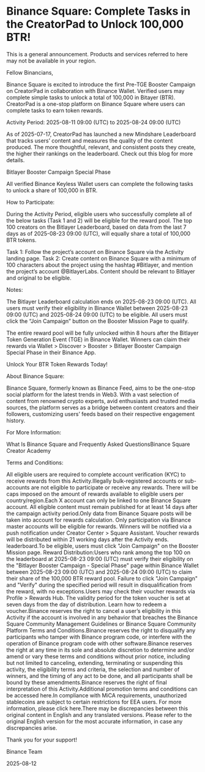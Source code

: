 # Binance Square: Complete Tasks in the CreatorPad to Unlock 100,000 BTR!

This is a general announcement. Products and services referred to here may not be available in your region. 

Fellow Binancians,

Binance Square is excited to introduce the first Pre-TGE Booster Campaign on CreatorPad in collaboration with Binance Wallet. Verified users may complete simple tasks to unlock a total of 100,000 in Bitayer (BTR). CreatorPad is a one-stop platform on Binance Square where users can complete tasks to earn token rewards.

Activity Period: 2025-08-11 09:00 (UTC) to 2025-08-24 09:00 (UTC)

As of 2025-07-17, CreatorPad has launched a new Mindshare Leaderboard that tracks users’ content and measures the quality of the content produced. The more thoughtful, relevant, and consistent posts they create, the higher their rankings on the leaderboard. Check out this blog for more details. 

Bitlayer Booster Campaign Special Phase

All verified Binance Keyless Wallet users can complete the following tasks to unlock a share of 100,000 in BTR. 

How to Participate: 

During the Activity Period, eligible users who successfully complete all of the below tasks (Task 1 and 2) will be eligible for the reward pool. The top 100 creators on the Bitlayer Leaderboard, based on data from the last 7 days as of 2025-08-23 09:00 (UTC), will equally share a total of 100,000 BTR tokens. 

Task 1: Follow the project’s account on Binance Square via the Activity landing page. Task 2: Create content on Binance Square with a minimum of 100 characters about the project using the hashtag #Bitlayer, and mention the project’s account @BitlayerLabs. Content should be relevant to Bitlayer and original to be eligible.

Notes:

The Bitlayer Leaderboard calculation ends on 2025-08-23 09:00 (UTC). All users must verify their eligibility in Binance Wallet between 2025-08-23 09:00 (UTC) and 2025-08-24 09:00 (UTC) to be eligible. All users must click the “Join Campaign” button on the Booster Mission Page to qualify. 

The entire reward pool will be fully unlocked within 8 hours after the Bitlayer Token Generation Event (TGE) in Binance Wallet. Winners can claim their rewards via Wallet > Discover > Booster > Bitlayer Booster Campaign Special Phase in their Binance App.

Unlock Your BTR Token Rewards Today! 

About Binance Square:

Binance Square, formerly known as Binance Feed, aims to be the one-stop social platform for the latest trends in Web3. With a vast selection of content from renowned crypto experts, avid enthusiasts and trusted media sources, the platform serves as a bridge between content creators and their followers, customizing users’ feeds based on their respective engagement history.

For More Information:

What Is Binance Square and Frequently Asked QuestionsBinance Square Creator Academy

Terms and Conditions:

All eligible users are required to complete account verification (KYC) to receive rewards from this Activity.Illegally bulk-registered accounts or sub-accounts are not eligible to participate or receive any rewards. There will be caps imposed on the amount of rewards available to eligible users per country/region.Each X account can only be linked to one Binance Square account. All eligible content must remain published for at least 14 days after the campaign activity period.Only data from Binance Square posts will be taken into account for rewards calculation. Only participation via Binance master accounts will be eligible for rewards. Winners will be notified via a push notification under Creator Center > Square Assistant. Voucher rewards will be distributed within 21 working days after the Activity ends. leaderboard.To be eligible, users must click "Join Campaign" on the Booster Mission page. Reward Distribution:Users who rank among the top 100 on the leaderboard at 2025-08-23 09:00 (UTC) must verify their eligibility on the "Bitlayer Booster Campaign - Special Phase" page within Binance Wallet between 2025-08-23 09:00 (UTC) and 2025-08-24 09:00 (UTC) to claim their share of the 100,000 BTR reward pool. Failure to click "Join Campaign" and "Verify" during the specified period will result in disqualification from the reward, with no exceptions.Users may check their voucher rewards via Profile > Rewards Hub. The validity period for the token voucher is set at seven days from the day of distribution. Learn how to redeem a voucher.Binance reserves the right to cancel a user’s eligibility in this Activity if the account is involved in any behavior that breaches the Binance Square Community Management Guidelines or Binance Square Community Platform Terms and Conditions.Binance reserves the right to disqualify any participants who tamper with Binance program code, or interfere with the operation of Binance program code with other software.Binance reserves the right at any time in its sole and absolute discretion to determine and/or amend or vary these terms and conditions without prior notice, including but not limited to canceling, extending, terminating or suspending this activity, the eligibility terms and criteria, the selection and number of winners, and the timing of any act to be done, and all participants shall be bound by these amendments.Binance reserves the right of final interpretation of this Activity.Additional promotion terms and conditions can be accessed here.In compliance with MiCA requirements, unauthorized stablecoins are subject to certain restrictions for EEA users. For more information, please click here.There may be discrepancies between this original content in English and any translated versions. Please refer to the original English version for the most accurate information, in case any discrepancies arise.

Thank you for your support!

Binance Team

2025-08-12